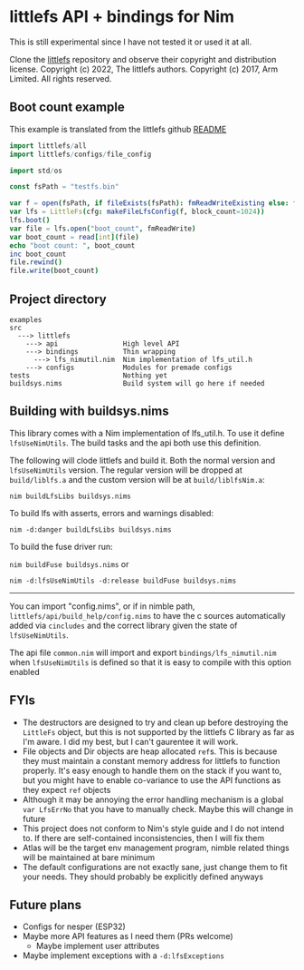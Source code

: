 # littlefs API + bindings for Nim

This is still experimental since I have not tested it or used it at all.

Clone the [littlefs](https://github.com/littlefs-project/littlefs) repository and observe their copyright and distribution license.
Copyright (c) 2022, The littlefs authors.
Copyright (c) 2017, Arm Limited. All rights reserved.

## Boot count example
This example is translated from the littlefs github [README](https://github.com/littlefs-project/littlefs/blob/master/README.md)

```nim
import littlefs/all
import littlefs/configs/file_config

import std/os

const fsPath = "testfs.bin"

var f = open(fsPath, if fileExists(fsPath): fmReadWriteExisting else: fmReadWrite)
var lfs = LittleFs(cfg: makeFileLfsConfig(f, block_count=1024))
lfs.boot()
var file = lfs.open("boot_count", fmReadWrite)
var boot_count = read[int](file)
echo "boot count: ", boot_count
inc boot_count
file.rewind()
file.write(boot_count)
```

## Project directory
```
examples
src
  ---> littlefs
    ---> api                High level API
    ---> bindings           Thin wrapping
      ---> lfs_nimutil.nim  Nim implementation of lfs_util.h
    ---> configs            Modules for premade configs
tests                       Nothing yet
buildsys.nims               Build system will go here if needed
```

## Building with buildsys.nims
This library comes with a Nim implementation of lfs_util.h. To use it define `lfsUseNimUtils`. The build tasks and the
api both use this definition.

The following will clode littlefs and build it. Both the normal version and `lfsUseNimUtils` version. The regular version will
be dropped at `build/liblfs.a` and the custom version will be at `build/liblfsNim.a`:

`nim buildLfsLibs buildsys.nims`

To build lfs with asserts, errors and warnings disabled:

`nim -d:danger buildLfsLibs buildsys.nims`

To build the fuse driver run:

`nim buildFuse buildsys.nims`
or

`nim -d:lfsUseNimUtils -d:release buildFuse buildsys.nims`

---

You can import "config.nims", or if in nimble path, `littlefs/api/build_help/config.nims` to have the c sources automatically added via `cincludes` and the correct library given the state of
`lfsUseNimUtils`.

The api file `common.nim` will import and export `bindings/lfs_nimutil.nim` when `lfsUseNimUtils` is defined so that it is easy to 
compile with this option enabled


## FYIs
- The destructors are designed to try and clean up before destroying the `LittleFs` object, but this 
is not supported by the littlefs C library as far as I'm aware. I did my best, but I can't gaurentee it will work.
- File objects and Dir objects are heap allocated `ref`s. This is because they must maintain a constant memory address for
littlefs to function properly. It's easy enough to handle them on the stack if you want to, but you might have to enable co-variance
to use the API functions as they expect `ref` objects
- Although it may be annoying the error handling mechanism is a global `var LfsErrNo` that you have to manually check. Maybe this will change in future
- This project does not conform to Nim's style guide and I do not intend to. If there are self-contained inconsistencies, then I will fix them
- Atlas will be the target env management program, nimble related things will be maintained at bare minimum
- The default configurations are not exactly sane, just change them to fit your needs. They should probably be explicitly defined anyways

## Future plans
- Configs for nesper (ESP32)
- Maybe more API features as I need them (PRs welcome)
    - Maybe implement user attributes
- Maybe implement exceptions with a `-d:lfsExceptions`
